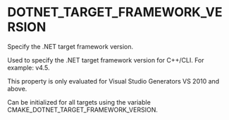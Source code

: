   

# DOTNET_TARGET_FRAMEWORK_VERSION  
Specify the .NET target framework version.  

Used to specify the .NET target framework version for C++/CLI.  For
example: v4.5.  

This property is only evaluated for Visual Studio Generators
VS 2010 and above.  

Can be initialized for all targets using the variable
CMAKE_DOTNET_TARGET_FRAMEWORK_VERSION.  

